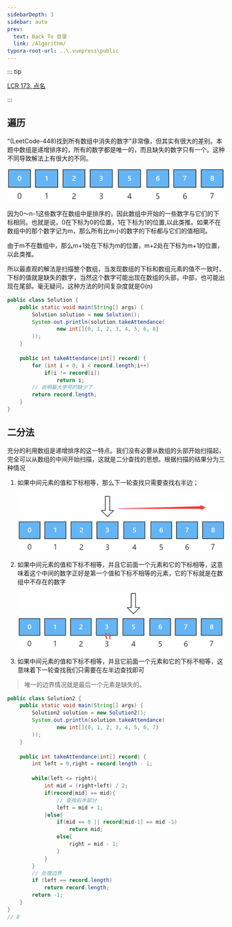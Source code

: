 ```yaml
---
sidebarDepth: 3
sidebar: auto
prev:
  text: Back To 目录
  link: /Algorithm/
typora-root-url: ..\.vuepress\public
---
```


::: tip

[LCR 173. 点名](https://leetcode.cn/problems/que-shi-de-shu-zi-lcof/)

:::



## 遍历

“(LeetCode-448)找到所有数组中消失的数字”非常像，但其实有很大的差别。本题中数组是递增排序的，所有的数字都是唯一的，而且缺失的数字只有一个。这种不同导致解法上有很大的不同。

![image-20230923101014092](/images/algorithm/image-20230923101014092.png)

因为0～n-1这些数字在数组中是排序的，因此数组中开始的一些数字与它们的下标相同。也就是说，0在下标为0的位置，1在下标为1的位置,以此类推。如果不在数组中的那个数字记为m，那么所有比m小的数字的下标都与它们的值相同。

由于m不在数组中，那么m+1处在下标为m的位置，m+2处在下标为m+1的位置，以此类推。

所以最直观的解法是扫描整个数组，当发现数组的下标和数组元素的值不一致时，下标的值就是缺失的数字，当然这个数字可能出现在数组的头部，中部，也可能出现在尾部。毫无疑问，这种方法的时间复杂度就是O(n)

```java
public class Solution {
    public static void main(String[] args) {
        Solution solution = new Solution();
        System.out.println(solution.takeAttendance(
                new int[]{0, 1, 2, 3, 4, 5, 6, 8}
        ));
    }

    public int takeAttendance(int[] record) {
        for (int i = 0; i < record.length;i++)
            if(i != record[i])
                return i;
        // 说明最大学号的缺少了
        return record.length;
    }
}
```



## 二分法

充分的利用数组是递增排序的这一特点。我们没有必要从数组的头部开始扫描起，完全可以从数组的中间开始扫描，这就是二分查找的思想。根据扫描的结果分为三种情况

1. 如果中间元素的值和下标相等，那么下一轮查找只需要查找右半边；

   ![image-20230923101317549](/images/algorithm/image-20230923101317549.png)

2. 如果中间元素的值和下标不相等，并且它前面一个元素和它的下标相等，这意味着这个中间的数字正好是第一个值和下标不相等的元素，它的下标就是在数组中不存在的数字

   ![image-20230923101403484](/images/algorithm/image-20230923101403484.png)

3. 如果中间元素的值和下标不相等，并且它前面一个元素和它的下标不相等，这意味着下一轮查找我们只需要在左半边查找即可

> 唯一的边界情况就是最后一个元素是缺失的。

```java
public class Solution2 {
    public static void main(String[] args) {
        Solution2 solution = new Solution2();
        System.out.println(solution.takeAttendance(
                new int[]{0, 1, 2, 3, 4, 5, 6, 7}
        ));
    }

    public int takeAttendance(int[] record) {
        int left = 0,right = record.length - 1;

        while(left <= right){
            int mid = (right+left) / 2;
            if(record[mid] == mid){
                // 查找右半部分
                left = mid + 1;
            }else{
                if(mid == 0 || record[mid-1] == mid -1)
                    return mid;
                else{
                    right = mid - 1;
                }
            }
        }
        // 处理边界
        if (left == record.length)
            return record.length;
        return -1;
    }
}
// 8
```

